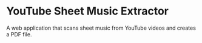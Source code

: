 # YouTube Sheet Music Extractor

A web application that scans sheet music from YouTube videos and creates a PDF file.
